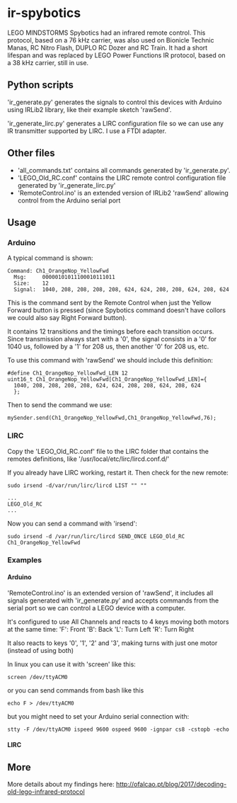 # ir-spybotics

LEGO MINDSTORMS Spybotics had an infrared remote control. This protocol, based on a 76 kHz carrier, was also used on Bionicle Technic Manas, RC Nitro Flash, DUPLO RC Dozer and RC Train. It had a short lifespan and was replaced by LEGO Power Functions IR protocol, based on a 38 kHz carrier, still in use.

## Python scripts

'ir_generate.py' generates the signals to control this devices with Arduino using IRLib2 library, like their example sketch 'rawSend'.

'ir_generate_lirc.py' generates a LIRC configuration file so we can use any IR transmitter supported by LIRC. I use a FTDI adapter.

## Other files

  + 'all_commands.txt' contains all commands generated by 'ir_generate.py'.
  + 'LEGO_Old_RC.conf' contains the LIRC remote control configuration file generated by 'ir_generate_lirc.py'
  + 'RemoteControl.ino' is an extended version of IRLib2 'rawSend' allowing control from the Arduino serial port
  
  
## Usage

### Arduino

A typical command is shown:

```
Command: Ch1_OrangeNop_YellowFwd
  Msg:     00000101011100010111011
  Size:    12
  Signal:  1040, 208, 208, 208, 208, 624, 624, 208, 208, 624, 208, 624
  ```
  
This is the command sent by the Remote Control when just the Yellow Forward button is pressed (since Spybotics command doesn't have collors we could also say Right Forward button).

It contains 12 transitions and the timings before each transition occurs. Since transmission always start with a '0', the signal consists in a '0' for 1040 us, followed by a '1' for 208 us, then another '0' for 208 us, etc.

To use this command with 'rawSend' we should include this definition:

```
#define Ch1_OrangeNop_YellowFwd_LEN 12
uint16_t Ch1_OrangeNop_YellowFwd[Ch1_OrangeNop_YellowFwd_LEN]={
  1040, 208, 208, 208, 208, 624, 624, 208, 208, 624, 208, 624
  };
```

Then to send the command we use:

```
mySender.send(Ch1_OrangeNop_YellowFwd,Ch1_OrangeNop_YellowFwd,76);
```

### LIRC

Copy the 'LEGO_Old_RC.conf' file to the LIRC folder that contains the remotes definitions, like '/usr/local/etc/lirc/lircd.conf.d/'

If you already have LIRC working, restart it. Then check for the new remote:

```
sudo irsend -d/var/run/lirc/lircd LIST "" ""

...
LEGO_Old_RC
...
```

Now you can send a command with 'irsend':

```
sudo irsend -d /var/run/lirc/lircd SEND_ONCE LEGO_Old_RC Ch1_OrangeNop_YellowFwd
```


### Examples

#### Arduino

'RemoteControl.ino' is an extended version of 'rawSend', it includes all signals generated with 'ir_generate.py' and accepts commands from the serial port so we can control a LEGO device with a computer.

It's configured to use All Channels and reacts to 4 keys moving both motors at the same time:
    'F': Front
    'B': Back
    'L': Turn Left
    'R': Turn Right
    
It also reacts to keys '0', '1', '2' and '3', making turns with just one motor (instead of using both)

In linux you can use it with 'screen' like this:
```
screen /dev/ttyACM0
```
or you can send commands from bash like this
```
echo F > /dev/ttyACM0
```
but you might need to set your Arduino serial connection with:
```
stty -F /dev/ttyACM0 ispeed 9600 ospeed 9600 -ignpar cs8 -cstopb -echo
```

#### LIRC


## More

More details about my findings here:
http://ofalcao.pt/blog/2017/decoding-old-lego-infrared-protocol


